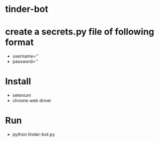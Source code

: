 # tinder-bot

# create a secrets.py file of following format
- username=''
- password=''

# Install
- selenium
- chrome web driver

# Run 
- python tinder-bot.py
